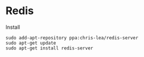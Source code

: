 # Redis

Install

```text
sudo add-apt-repository ppa:chris-lea/redis-server
sudo apt-get update
sudo apt-get install redis-server
```


